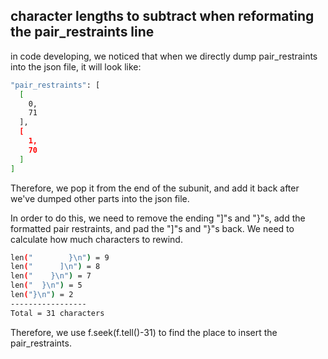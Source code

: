 ## character lengths to subtract when reformating the pair_restraints line

in code developing, we noticed that when we directly dump pair_restraints into the json file, it will look like:
```bash
"pair_restraints": [
  [
    0,
    71
  ],
  [
    1,
    70
  ]
]
```
Therefore, we pop it from the end of the subunit, and add it back after we've dumped other parts into the json file.

In order to do this, we need to remove the ending "]"s and "}"s, add the formatted pair restraints, and pad the "]"s and "}"s back. We need to calculate how much characters to rewind.

```bash
len("        }\n") = 9
len("      ]\n") = 8
len("    }\n") = 7
len("  }\n") = 5
len("}\n") = 2
-----------------
Total = 31 characters
```

Therefore, we use f.seek(f.tell()-31) to find the place to insert the pair_restraints. 
